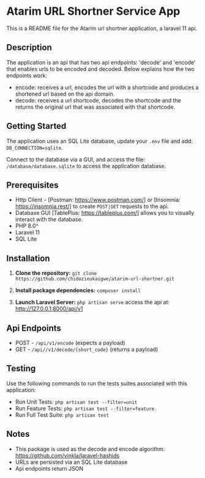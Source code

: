 #  Atarim URL Shortner Service App

This is a README file for the Atarim url shortner application, a laravel 11 api.

##  Description

The application is an api that has two api endpoints: 'decode' and 'encode' that enables urls to be encoded and decoded. Below explains how the two endpoints work:
* encode:  receives a url, encodes the  url with a shortcode and produces a shortened url based on the api domain. 
* decode: receives a url shortcode, decodes the shortcode and the returns the original url that was associated with that shortcode.

##  Getting Started

The application uses an SQL Lite database, update your `.env` file and add: `DB_CONNECTION=sqlite`.

Connect to the database via a GUI, and access the file: `/database/database.sqlite` to access the application database.

##  Prerequisites
* Http Client - [Postman: https://www.postman.com/] or [Insomnia: https://insomnia.rest/] to create `POST|GET` requests to the api. 
* Database GUI  [TablePlus: https://tableplus.com/] allows you to visually interact with the database.
* PHP 8.0^
* Laravel 11 
* SQL Lite

##  Installation
1.  **Clone the repository:**
`git clone https://github.com/chidozieukaigwe/atarim-url-shortner.git`

2. **Install package dependencies:**
`composer install`

3. **Launch Laravel Server:**
`php artisan serve`
access the api at: http://127.0.0.1:8000/api/v1

## Api Endpoints
* POST - `/api/v1/encode` (expects a payload)
* GET - `/api//v1/decode/{short_code}` (returns a payload)

## Testing 
Use the following commands to run the tests suites associated with this application: 
* Run Unit Tests: `php artisan test --filter=unit`
* Run Feature Tests: `php artisan test --filter=feature`
* Run Full Test Suite: `php artisan test`

## Notes
* This package is used as the decode and encode algorithm:
https://github.com/vinkla/laravel-hashids 
* URLs are persisted via an SQL Lite database
* Api endpoints return JSON